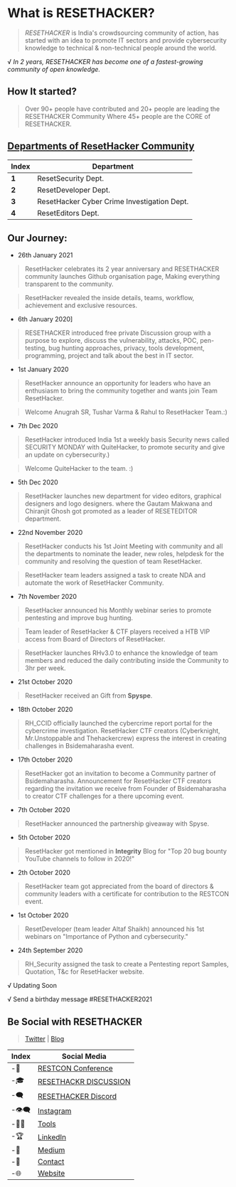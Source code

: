 # What is RESETHACKER?
> *RESETHACKER* is India's crowdsourcing community of action, has started with an idea to promote IT sectors and provide cybersecurity knowledge to technical & non-technical people around the world.

√ *In 2 years, RESETHACKER has become one of a fastest-growing community of open knowledge.*

## How It started?
> Over 90+ people have contributed and 20+ people are leading the RESETHACKER Community Where 45+ people are the CORE of RESETHACKER.

## [Departments of ResetHacker Community](/Departments.md)
Index | Department 
--- | ---
**1** | ResetSecurity Dept.
**2** | ResetDeveloper Dept.
**3** | ResetHacker Cyber Crime Investigation Dept.
**4** | ResetEditors Dept.

## Our Journey:
- 26th January 2021
> ResetHacker celebrates its 2 year anniversary and RESETHACKER community launches Github organisation page, Making everything transparent to the community.

> ResetHacker revealed the inside details, teams, workflow, achievement and exclusive resources. 

- 6th January 2020]
>RESETHACKER introduced free private Discussion group with a purpose to explore, discuss the vulnerability, attacks, POC, pen-testing, bug hunting approaches, privacy, tools development, programming, project and talk about the best in IT sector.

- 1st January 2020
> ResetHacker announce an opportunity for leaders who have an enthusiasm to bring the community together and wants join Team ResetHacker.

> Welcome Anugrah SR, Tushar Varma & Rahul to ResetHacker Team.:)

- 7th Dec 2020
> ResetHacker introduced India 1st a weekly basis Security news called SECURITY MONDAY with QuiteHacker, to promote security and give an update on cybersecurity.)

> Welcome QuiteHacker to the team. :)

- 5th Dec 2020
> ResetHacker launches new department for video editors, graphical designers and logo designers. where the Gautam Makwana⁣ and Chiranjit Ghosh got promoted as a leader of RESETEDITOR department.

- 22nd November 2020
> ResetHacker conducts his 1st Joint Meeting with community and all the departments to nominate the leader, new roles, helpdesk for the community and resolving the question of team ResetHacker.

> ResetHacker team leaders assigned a task to create NDA and automate the work of ResetHacker Community.

- 7th November 2020
> ResetHacker announced his Monthly webinar series to promote pentesting and improve bug hunting.

> Team leader of ResetHacker & CTF players received a HTB VIP access from Board of Directors of ResetHacker.

> ResetHacker launches RHv3.0 to enhance the knowledge of team members and reduced the daily contributing inside the Community to 3hr per week.

- 21st October 2020
> ResetHacker received an Gift from **Spyspe**.

- 18th October 2020
> RH_CCID officially launched the cybercrime report portal for the cybercrime investigation.
> ResetHacker CTF creators (Cyberknight, Mr.Unstoppable and Thehackercrew) express the interest in creating challenges in Bsidemaharasha event.

- 17th October 2020
> ResetHacker got an invitation to become a Community partner of Bsidemaharasha.
> Announcement for ResetHacker CTF creators regarding the invitation we receive from Founder of Bsidemaharasha to creator CTF challenges for a there upcoming event.

- 7th October 2020
> ResetHacker announced the partnership giveaway with Spyse.

- 5th October 2020
> ResetHacker got mentioned in **Integrity** Blog for "Top 20 bug bounty YouTube channels to follow in 2020!"

- 2th October 2020
> ResetHacker team got appreciated from the board of directors & community leaders with a certificate for contribution to the RESTCON event.

- 1st October 2020
> ResetDeveloper (team leader Altaf Shaikh) announced his 1st webinars on "Importance of Python and cybersecurity."

- 24th September 2020
> RH_Security assigned the task to create a Pentesting report Samples, Quotation, T&c for ResetHacker website.

√ Updating Soon


√ Send a birthday message #RESETHACKER2021


## Be Social with RESETHACKER
> [Twitter](https://twitter.com/resethacker) | [Blog](https://instagram.com/@resethacker/)

Index | Social Media
--- | ---
-📢 | [RESTCON Conference](https://youtube.com/playlist?list=PLNR8n-5bMyMOMHqJS2drxIA78IOPxTBCO) 
-🎓 | [RESETHACKR DISCUSSION](https://t.me/resethacker/) 
-🗨 | [RESETHACKER Discord](https://discord.gg/HbM3435JcX)
-👁️‍🗨️ | [Instagram ](https://instagram.com/@resethacker/) 
-👩‍💻 | [Tools](https://github.com/RESETHACKER) 
-🏆 | [LinkedIn](https://www.linkedin.com/in/RESETHACKER/) 
-💬 | [Medium](https://www.resethackerofficial.medium.com/)
-📩 | [Contact](resethackerteam@gmail.com)
-🌐 | [Website](https://resethacker.com/) 

